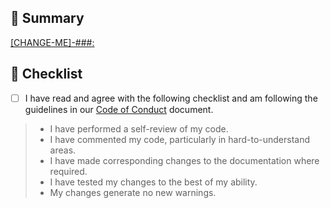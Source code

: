 <!--  
PR Title format:  
JIRA_BOARD_ABBREVIATION-JIRA_TASK_NUMBER: TITLE_OF_JIRA_TASK  
Example: PIMS-700: A great ticket                                       
-->  

## 🎯 Summary

<!-- EDIT JIRA LINK BELOW -->  
[[CHANGE-ME]-###: ](https://apps.itsm.gov.bc.ca/jira/browse/[CHANGE-ME]-###)

<!-- PROVIDE BELOW an explanation of your changes -->

<!-- PROVIDE ABOVE an explanation of your changes -->

## 🔰 Checklist

- [ ] I have read and agree with the following checklist and am following the guidelines in our [Code of Conduct](CODE_OF_CONDUCT.md) document.

> - I have performed a self-review of my code.
> - I have commented my code, particularly in hard-to-understand areas.
> - I have made corresponding changes to the documentation where required.
> - I have tested my changes to the best of my ability.
> - My changes generate no new warnings.

